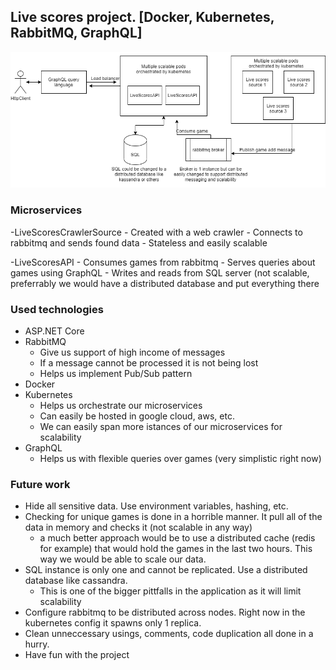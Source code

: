 ## Live scores project. [Docker, Kubernetes, RabbitMQ, GraphQL]

![Live scores diagram](/Diagrams/livescores.png)

### Microservices

-LiveScoresCrawlerSource
	- Created with a web crawler
	- Connects to rabbitmq and sends found data
	- Stateless and easily scalable
	
-LiveScoresAPI
	- Consumes games from rabbitmq
	- Serves queries about games using GraphQL
	- Writes and reads from SQL server (not scalable, preferrably we would have a distributed database and put everything there

### Used technologies

- ASP.NET Core
- RabbitMQ
  - Give us support of high income of messages
  - If a message cannot be processed it is not being lost
  - Helps us implement Pub/Sub pattern
- Docker
- Kubernetes
	- Helps us orchestrate our microservices
	- Can easily be hosted in google cloud, aws, etc.
	- We can easily span more istances of our microservices for scalability
- GraphQL
	- Helps us with flexible queries over games (very simplistic right now)
	
### Future work

- Hide all sensitive data. Use environment variables, hashing, etc.
- Checking for unique games is done in a horrible manner. It pull all of the data in memory and checks it (not scalable in any way)
	- a much better approach would be to use a distributed cache (redis for example) that would hold the games in the last two hours.
	This way we would be able to scale our data.
- SQL instance is only one and cannot be replicated. Use a distributed database like cassandra.
	- This is one of the bigger pittfalls in the application as it will limit scalability
- Configure rabbitmq to be distributed across nodes. Right now in the kubernetes config it spawns only 1 replica.
- Clean unneccessary usings, comments, code duplication all done in a hurry.
- Have fun with the project